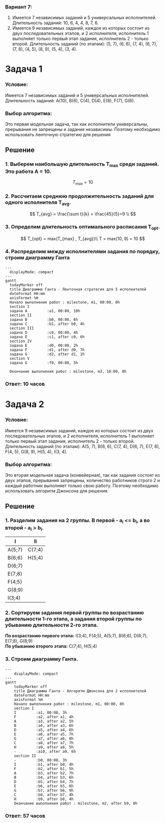 ### Вариант 7:
1. Имеется 7 независимых заданий и 5 универсальных исполнителей. Длительность заданий: 10, 6, 4, 4, 8, 7, 6.
2. Имеется 9 независимых заданий, каждое из которых состоит из двух последовательных этапов, и 2 исполнителя, исполнитель 1 выполняет только первый этап задания, исполнитель 2 - только второй. Длительность заданий (по этапам): (5, 7), (6, 6), (7, 4), (6, 7), (7, 8), (4, 5), (8, 9), (5, 4), (3, 4).

# Задача 1
### Условие:   
Имеется 7 независимых заданий и 5 универсальных исполнителей. Длительность заданий: A(10), B(6), C(4), D(4), E(8), F(7), G(6).
  
### Выбор алгоритма:  
Это первая модельная задача, так как исполнители универсальны, прерывания не запрещены и задания независимы. Поэтому необходимо использовать ленточную стратегию для решения
  
## Решение
### 1.  Выберем наибольшую длительность T<sub>max</sub> среди заданий. Это работа A = 10.

$$
T_{max} = 10 
$$

### 2.  Рассчитаем среднюю продолжительность заданий для одного исполнителя T<sub>avg</sub>.

$$
T_{avg} = \frac{\sum t}{k} = \frac{45}{5}=9 \\
$$

### 3.  Определим длительность оптимального расписания T<sub>opt</sub>.

$$  
T_{opt} = max(T_{max} , T_{avg})\\
T = max(10, 9) = 10
$$   

### 4. Распределим между исполнителями задания по порядку, строим диаграмму Ганта  
  
  ```mermaid
---
    displayMode: compact
---
gantt
    todayMarker off
    title Диаграмма Ганта - Ленточная стратегия для 5 исполнителей
    dateFormat HH:mm  
    axisFormat %H
    Начало выполнения работ : milestone, m1, 00:00, 0h
    section I
    задача A         :a1, 00:00, 10h
    section II
    задача B         :b0, 00:00, 6h
    задача C         :b1, after b0, 4h
    section III
    задача D         :c0, 00:00, 4h
    задача E         :c1, after c0, 6h
    section IV
    задача E         :d0, 00:00, 2h
    задача F         :d1, after d0, 7h
    задача G         :d2, after d1, 1h
    section V
    задача G 		 :f0, 00:00, 5h
    
    Окончание выполнения работ : milestone, m3, 10:00, 0h
```

### Ответ:  10 часов

# Задача 2
### Условие: 
Имеется 9 независимых заданий, каждое из которых состоит из двух последовательных этапов, и 2 исполнителя, исполнитель 1 выполняет только первый этап задания, исполнитель 2 - только второй. Длительность заданий (по этапам): A(5, 7), B(6, 6), C(7, 4), D(6, 7), E(7, 8), F(4, 5), G(8, 9), H(5, 4), I(3, 4).

### Выбор алгоритма:
Это вторая модельная задача (конвейерная), так как задания состоят из двух этапов, прерывания запрещены, количество работников строго 2 и каждый работник выполняет только свою работу. Поэтому необходимо использовать алгоритм Джонсона для решения.
## Решение
### 1.  Разделим задания на 2 группы. В первой - а<sub>i</sub> <= b<sub>i</sub>, а во второй - а<sub>i</sub> > b<sub>i</sub>.

| I         | II       |
|-----------|----------|
|  A(5;7)   |  C(7;4)  |
|  B(6;6)   |  H(5;4)  |
|  D(6;7)   |          |
|  E(7;8)   |          |
|  F(4;5)   |          |
|  G(8;9)   |          |
|  I(3;4)   |          |

### 2.  Сортируем задания первой группы по возрастанию длительности 1-го этапа, а задания второй группы по убыванию длительности 2-го этапа.

**По возрастанию первого этапа:** I(3;4), F(4;5), A(5;7), B(6;6), D(6;7), E(7;8), G(8;9)  
**По убыванию второго этапа:** C(7;4), H(5;4)

### 3. Строим диаграмму Ганта.

```mermaid
---
    displayMode: compact
---
gantt
    todayMarker off
    title Диаграмма Ганта - Алгоритм Джонсона для 2 исполнителей
    dateFormat HH:mm 
    axisFormat %H
    Начало выполнения работ : milestone, m1, 00:00, 0h
    section I
    I         :a1, 00:00, 3h
    F         :a2, after a1, 4h
    A         :a3, after a2, 5h
    B         :a4, after a3, 6h
    D         :a5, after a4, 6h
    E         :a6, after a5, 7h
    G         :a7, after a6, 8h
    C         :a8, after a7, 7h
    H         :a9, after a8, 5h
    -         :a10, after a9, 6h
    section II
    -         :b0, 00:00, 3h
    I         :b1, after b0, 4h
    F         :b2, after b1, 5h
    A         :b3, after b2, 7h
    B         :b4, after b3, 6h
    D         :b5, after b4, 7h
    E         :b6, after b5, 8h
    G         :b7, after b6, 9h
    C         :b8, after b7, 4h
    H         :b9, after b8, 4h
    Окончание выполнения работ : milestone, m2, after b9, 0h
```
### Ответ: 57 часов
